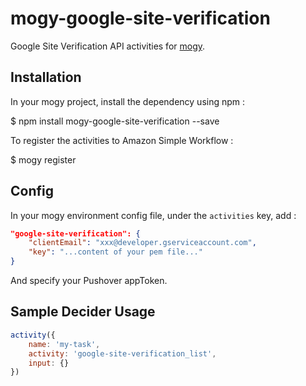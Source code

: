 # mogy-google-site-verification

Google Site Verification API activities for [mogy](https://github.com/neyric/mogy).

## Installation

In your mogy project, install the dependency using npm :

$ npm install mogy-google-site-verification --save

To register the activities to Amazon Simple Workflow :

$ mogy register

## Config

In your mogy environment config file, under the `activities` key, add :

````json
"google-site-verification": {
    "clientEmail": "xxx@developer.gserviceaccount.com",
    "key": "...content of your pem file..."
}
````

And specify your Pushover appToken.

## Sample Decider Usage

````javascript
activity({
    name: 'my-task',
    activity: 'google-site-verification_list',
    input: {}
})
````
